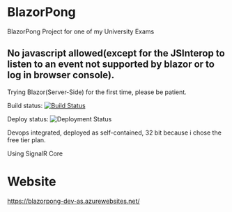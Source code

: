 # BlazorPong
BlazorPong Project for one of my University Exams


## No javascript allowed(except for the JSInterop to listen to an event not supported by blazor or to log in browser console).
Trying Blazor(Server-Side) for the first time, please be patient.

Build status: [![Build Status](https://francesco-belacca.visualstudio.com/BlazorPong/_apis/build/status/BlazorPong-dev-as%20-%20CI?branchName=master)](https://francesco-belacca.visualstudio.com/BlazorPong/_build/latest?definitionId=4&branchName=master)

Deploy status: ![Deployment Status](https://francesco-belacca.vsrm.visualstudio.com/_apis/public/Release/badge/ce5f42c0-8688-4de0-b486-36c5cebb3c0b/1/1)

Devops integrated, deployed as self-contained, 32 bit because i chose the free tier plan.

Using SignalR Core

# Website
https://blazorpong-dev-as.azurewebsites.net/
